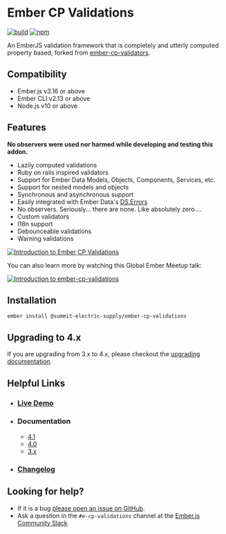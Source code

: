 # Ember CP Validations

[![build](https://img.shields.io/github/workflow/status/summit-electric-supply/ember-cp-validations/CI)](https://github.com/summit-electric-supply/ember-cp-validations/actions?query=workflow%3ACI)
[![npm](https://img.shields.io/npm/v/@summit-electric-supply/ember-cp-validations)](https://www.npmjs.com/package/@summit-electric-supply/ember-cp-validations)

An EmberJS validation framework that is completely and utterly computed property based,
forked from [ember-cp-validators](https://github.com/offirgolan/ember-cp-validations).

## Compatibility

* Ember.js v3.16 or above
* Ember CLI v2.13 or above
* Node.js v10 or above

## Features

**No observers were used nor harmed while developing and testing this addon.**

- Lazily computed validations
- Ruby on rails inspired validators
- Support for Ember Data Models, Objects, Components, Services, etc.
- Support for nested models and objects
- Synchronous and asynchronous support
- Easily integrated with Ember Data's [DS.Errors](http://emberjs.com/api/data/classes/DS.Errors.html)
- No observers. Seriously... there are none. Like absolutely zero....
- Custom validators
- I18n support
- Debounceable validations
- Warning validations

[![Introduction to Ember CP Validations](https://cloud.githubusercontent.com/assets/2922250/21854491/ebda55b8-d7e8-11e6-8d13-00dff93be8d8.png)](https://embermap.com/video/ember-cp-validations)

You can also learn more by watching this Global Ember Meetup talk:

[![Introduction to ember-cp-validations](https://i.vimeocdn.com/video/545445254.png?mw=1920&mh=1080&q=70)](https://vimeo.com/146857699)

## Installation

```shell
ember install @summit-electric-supply/ember-cp-validations
```

## Upgrading to 4.x

If you are upgrading from 3.x to 4.x, please checkout the [upgrading documentation](UPGRADING.md).

## Helpful Links

- ### [Live Demo](http://summit-electric-supply.github.io/ember-cp-validations)

- ### Documentation

  - [4.1](http://summit-electric-supply.github.io/ember-cp-validations/docs)
  - [4.0](http://offirgolan.github.io/ember-cp-validations/docs)
  - [3.x](https://rawgit.com/offirgolan/ember-cp-validations/c4123c983e54f24dd790ffa1bad66cfdf2f47ec6/docs/index.html)

- ### [Changelog](CHANGELOG.md)

## Looking for help?

- If it is a bug [please open an issue on GitHub](http://github.com/offirgolan/ember-cp-validations/issues).
- Ask a question in the `#e-cp-validations` channel at the [Ember.js Community Slack](https://embercommunity.slack.com)
